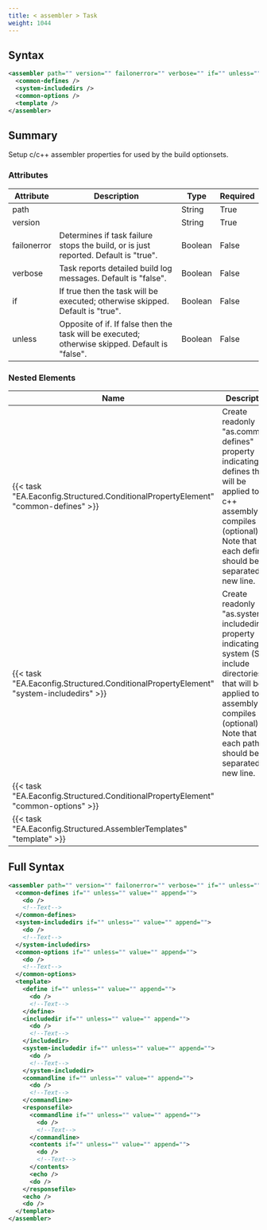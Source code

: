 ```yaml
---
title: < assembler > Task
weight: 1044
---
```

## Syntax
```xml
<assembler path="" version="" failonerror="" verbose="" if="" unless="">
  <common-defines />
  <system-includedirs />
  <common-options />
  <template />
</assembler>
```
## Summary ##
Setup c/c++ assembler properties for used by the build optionsets.


### Attributes
| Attribute | Description | Type | Required |
| --------- | ----------- | ---- | -------- |
| path |  | String | True |
| version |  | String | True |
| failonerror | Determines if task failure stops the build, or is just reported. Default is &quot;true&quot;. | Boolean | False |
| verbose | Task reports detailed build log messages.  Default is &quot;false&quot;. | Boolean | False |
| if | If true then the task will be executed; otherwise skipped. Default is &quot;true&quot;. | Boolean | False |
| unless | Opposite of if.  If false then the task will be executed; otherwise skipped. Default is &quot;false&quot;. | Boolean | False |

### Nested Elements
| Name | Description | Type | Required |
| ---- | ----------- | ---- | -------- |
| {{< task "EA.Eaconfig.Structured.ConditionalPropertyElement" "common-defines" >}}| Create readonly &quot;as.common-defines&quot; property indicating defines that will be applied to all c++ assembly compiles (optional).  Note that each define should be separated by new line. | {{< task "EA.Eaconfig.Structured.ConditionalPropertyElement" >}} | False |
| {{< task "EA.Eaconfig.Structured.ConditionalPropertyElement" "system-includedirs" >}}| Create readonly &quot;as.system-includedirs&quot; property indicating system (SDK) include directories that will be applied to all assembly compiles (optional).  Note that each path should be separated by new line. | {{< task "EA.Eaconfig.Structured.ConditionalPropertyElement" >}} | False |
| {{< task "EA.Eaconfig.Structured.ConditionalPropertyElement" "common-options" >}}|  | {{< task "EA.Eaconfig.Structured.ConditionalPropertyElement" >}} | False |
| {{< task "EA.Eaconfig.Structured.AssemblerTemplates" "template" >}}|  | {{< task "EA.Eaconfig.Structured.AssemblerTemplates" >}} | True |

## Full Syntax
```xml
<assembler path="" version="" failonerror="" verbose="" if="" unless="">
  <common-defines if="" unless="" value="" append="">
    <do />
    <!--Text-->
  </common-defines>
  <system-includedirs if="" unless="" value="" append="">
    <do />
    <!--Text-->
  </system-includedirs>
  <common-options if="" unless="" value="" append="">
    <do />
    <!--Text-->
  </common-options>
  <template>
    <define if="" unless="" value="" append="">
      <do />
      <!--Text-->
    </define>
    <includedir if="" unless="" value="" append="">
      <do />
      <!--Text-->
    </includedir>
    <system-includedir if="" unless="" value="" append="">
      <do />
      <!--Text-->
    </system-includedir>
    <commandline if="" unless="" value="" append="">
      <do />
      <!--Text-->
    </commandline>
    <responsefile>
      <commandline if="" unless="" value="" append="">
        <do />
        <!--Text-->
      </commandline>
      <contents if="" unless="" value="" append="">
        <do />
        <!--Text-->
      </contents>
      <echo />
      <do />
    </responsefile>
    <echo />
    <do />
  </template>
</assembler>
```
